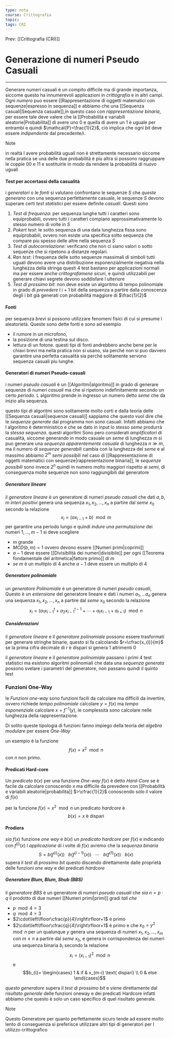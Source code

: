 ```yaml
---
type: nota
course: Crittografia
topic: 
tags: CRI
---
```


Prev: [[Crittografia (CRI)]]

# Generazione di numeri Pseudo Casuali
---
Generare numeri casuali è un compito difficile ma di grande importanza, siccome questo ha innumerevoli applicazioni in _crittografia_ e in altri campi. Ogni _numero_ puo essere [[Rappresentazione di oggetti matematici con sequenze|espresso in sequenza]] e abbiamo che una [[Sequenza casuali|Sequenza casuale]],in questo caso con _rappresentazione binaria_, per essere tale deve valere che la [[Probabilità e variabili aleatorie|Probabilita]] di avere uno 0 e quella di avere un 1 è uguale per entrambi e quindi $\mathcal{P}=\frac{1}{2}$, ciò implica che ogni _bit_ deve essere _indipendente_ dal precedente/i.

> [!note]
> in realtà l avere probabilità uguali non è strettamente necessario siccome nella pratica se una delle due probabilità è piu altra si possono raggruppare le coppie $00$ e $11$ e sostituirle in modo da rendere la probabilità di nuovo uguali


#### Test per accertassi della casualità
i _generatori_ o le _fonti_ si valutano confrontano le sequenze $S$ che _queste generano_ con una sequenza perfettamente casuale, le sequenze $S$ devono superare certi _test statistici_ per essere definite _casuali_. Questi sono
1. _Test di frequenza_: per sequenza lunghe tutti i caratteri sono equiprobabili, ovvero tutti i caratteri compiano approssimativamente lo stesso numero di volte in $S$
2. _Pokert test_: le sotto sequenza di una data lunghezza fissa sono equiprobabili, ovvero non esiste una specifica sotto sequenza che compare piu spesso delle altre nella sequenza $S$
3. _Test di autocorrelazione_: verificano che non ci siano valori o sotto sequenze che si ripetono a distanze regolari. 
4. _Ran test_: l frequenza delle sotto sequenze massimali di simboli tutti uguali devono avere una distribuzione esponenzialmente negativa nella lunghezza della stringa 
questi 4 test bastano per applicazioni normali ma per essere anche _crittografamene sicuri_, e quindi utilizzabili per generare chiavi segrete devono soddisfare l ulteriore 
5. _Test di prossimo bit_:  non deve esiste un algoritmo  di tempo polinomiale in grado di _prevedere_ l $i +1$ bit della sequenza a partire dalla conoscenza degli i bit già generati con probabilità maggiore di $\frac{1}{2}$


#### Fonti
per sequenza _brevi_ si possono utilizzare fenomeni fisici di cui si presume l aleatorietà. Queste sono dette fonti e sono ad esempio 
- il rumore in un microfono,
- la posizione di una testina sul disco.
- lettura di un fotone.
questi tipi di fonti andrebbero anche bene per le chiavi brevi ma nella pratica non si usano, sia perché non si puo davvero garantire una perfetta casualità sia perché solitamente servono sequenza casuali piu lunghe.


#### Generatori di numeri Pseudo-casuali
i numeri _pseudo casuali_ è un [[Algoritmi|algoritmo]] in grado di generare sequenze di numeri _casuali_ ma che si ripetono indefinitamente secondo un certo _periodo_. L algoritmo prende in ingresso un numero detto _seme_ che da inizio alla sequenza. 

questo tipi di algoritmi sono solitamente molto corti e dalla teoria delle [[Sequenza casuali|sequenze casuali]] sappiamo che questo vuol dire che le _sequenze generate_ dal programma non sono casuali. Infatti abbiamo che l algoritmo è deterministico e che se dato in input lo stesso _seme_ produrrà la _stessa sequenza_.
questi algoritmi Sono pero considerati _amplificatori_ di casualità, siccome generando in modo casuale un _seme_ di lunghezza $m$ si puo generare una _sequenza apparentemente casuale_ di lunghezza $n\gg m$, ma il numero di _sequenze generabili_ cambia con la lunghezza del _seme_ e al massimo abbiamo $2^{m}$ _semi possibili_ nel caso di [[Rappresentazione di oggetti matematici con sequenze|rappresentazione binaria]], le _sequenze possibili_ sono invece  $2^{n}$  quindi in numero molto maggiori rispetto ai _semi_, di conseguenza molte sequenze non sono raggiungibili dal generatore 


##### Generatore lineare
il _generatore lineare_ è un generatore di numeri _pseudo casuali_ che dati $a,b,m$ _interi positivi_ genera una sequenza $x_{1},x_{2},\dots,x_{n}$ a partire dal _seme_ $x_{0}$ secondo la relazione $$x_i = (ax_{i-1} + b)\mod m$$
per garantire una periodo lungo e quindi _indure una permutazione_ dei numeri $1,\dots,m-1$ si deve scegliere 
- $m$ grande
- $MCD(b,m)=1$ ovvero devono essere [[Numeri primi|coprimi]] 
- $a-1$ deve essere [[Divisibilità dei numeri|divisibile]] per ogni [[Teorema fondamentale del aritmetica|fattore primo]] di $m$ 
- _se_ $m$ è un multiplo di $4$ anche $a-1$ deve essere un multiplo di $4$ 



##### Generatore polinomiale
un _generatore Polinomiale_ è un generatore di numeri _pseudo casuali_, Questo è un _estensione_ del generatore lineare e dati i numeri $a_{1},\dots a_{n}$ genera una sequenza $x_{1},x_{2},\dots,x_{n}$ a partire dal _seme_ $x_{0}$ secondo la relazione 
$$x_{i}=(a_{1}x^{t}_{i-1}+a_{2}x^{t-1}_{i-1}+\cdots + a_{t}x_{i-1}+a_{t+1})\mod n$$


##### Considerazioni
il _generatore lineare_ e il _generatore polinomiale_ possono essere trasformati per generare stringhe binarie, questo si fa calcolando $r=\cfrac{x_{i}}{m}$ se la prima cifra decimale di $r$ è dispari si genera 1 altrimenti 0

il _generatore lineare_ e il _generatore polinomiale_ passano i primi 4 test statistici ma esistono algoritmi polinomiali che data una _sequenza generata_ possono svelare i parametri del generatore, non passano quindi il quinto test  


### Funzioni One-Way
le _Funzioni one-way_ sono funzioni facili da calcolare ma difficili da invertire, ovvero richiede _tempo polinomiale_ calcolare $y =f(x)$ ma _tempo esponenziale_ calcolare $x=f^{-1}(y)$, le complessità sono calcolare nelle lunghezza della rappresentazione.

Di solito queste tipologia di funzioni fanno impiego della teoria del _algebra modulare_ per essere _One-Way_

un esempio è la funzione 
$$f(x)=x^{2}\mod n$$
con $n$ non primo.

#### Predicati Hard-core
Un _predicato_ $b(x)$  per una funzione _One-way_ $f(x)$
è detto _Hard-Core_ se è facile da calcolare conoscendo $x$ ma difficile da prevedere con [[Probabilità e variabili aleatorie|probabilita]] $>\cfrac{1}{2}$ conoscendo solo il valore di $f(x)$

per la funzione $f(x)=x^{2}\mod n$ un predicato _hardcore_ è
$$b(x)= x \text{ è dispari}$$


#### Prodiera
_sia_ $f(x)$ funzione _one way_ e $b(x)$ un _predicato hardcore_ per $f(x)$ e indicando con $f^{(i)}(x)$ l _applicazione_ di $i$  volte di $f(x)$ avremo che la _sequenza binaria_
$$S = b(f^{(i)}(x)) \ \ \ b(f^{(i-1)}(x)) \ \ \ \cdots \ \ \ b(f^{(1)}(x))  \ \ \ b(x) $$
supera il _test di prossimo bit_ 
questo discendo direttamente dalle proprietà delle funzioni _one way_ e dei predicati _hardcore_  


##### Generatore Blum, Blum, Shub (BBS)
il _generatore BBS_ è un generatore di numeri _pseudo casuali_ che 
_sia_ $n =p \cdot q$ il prodotto di due numeri [[Numeri primi|primi]] gradi _tali che_   
- $p \mod 4 =3$  
- $q \mod 4=3$ 
- $2\cdot\left\lfloor\cfrac{p}{4}\right\rfloor+1$ è primo 
- $2\cdot\left\lfloor\cfrac{q}{4}\right\rfloor+1$ è  primo
e che  $x_{0}=y^{2}\mod n$ per un qualunque $y$ genera una sequenza di numeri $x_{1},x_{2},\dots,x_{m}$ con $m \leq n$ a partire dal _seme_ $x_{0}$, e genera in corrispondenza dei numeri una sequenza binaria $b_{i}$ secondo la relazione
$$x_{i}=(x_{i-1})^{2}\mod n$$
e 
$$b_{i}= \begin{cases}
1  &  if & x_{m-i} \text{ dispari} \\
0  & else
\end{cases}$$

_questo generatore_  supera il _test di prossimo bit_ e viene direttamente dal _risultato generale_ delle funzioni oneway e dei predicati Hardcore infatti abbiamo che questo è solo un caso specifico di quel risultato generale.

> [!note]
> Questo Generatore per quanto perfettamente sicuro tende ad essere molto lento di conseguenza si preferisce utilizzare altri tipi di generatori per l utilizzo crittografico

